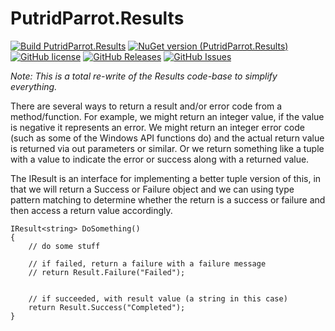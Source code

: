 # PutridParrot.Results

[![Build PutridParrot.Results](https://github.com/putridparrot/PutridParrot.Results/actions/workflows/build.yml/badge.svg)](https://github.com/putridparrot/PutridParrot.Results/actions/workflows/dotnet-core.yml)
[![NuGet version (PutridParrot.Results)](https://img.shields.io/nuget/v/PutridParrot.Results.svg?style=flat-square)](https://www.nuget.org/packages/PutridParrot.Results/)
[![GitHub license](https://img.shields.io/badge/license-MIT-blue.svg)](https://github.com/putridparrot/PutridParrot.Results/blob/master/LICENSE.md)
[![GitHub Releases](https://img.shields.io/github/release/putridparrot/PutridParrot.Results.svg)](https://github.com/putridparrot/PutridParrot.Results/releases)
[![GitHub Issues](https://img.shields.io/github/issues/putridparrot/PutridParrot.Results.svg)](https://github.com/putridparrot/PutridParrot.Results/issues)

_Note: This is a total re-write of the Results code-base to simplify everything._

There are several ways to return a result and/or error code from a method/function. For example, we might return an 
integer value, if the value is negative it represents an error. We might return an integer error code (such as some
of the Windows API functions do) and the actual return value is returned via out parameters or similar. 
Or we return something like a tuple with a value to indicate the error or success along with a returned value.

The IResult is an interface for implementing a better tuple version of this, in that we will return a Success or
Failure object and we can using type pattern matching to determine whether the return is a success or failure and
then access a return value accordingly.

```
IResult<string> DoSomething()
{
    // do some stuff

    // if failed, return a failure with a failure message
    // return Result.Failure("Failed");


    // if succeeded, with result value (a string in this case)
    return Result.Success("Completed");
}
```